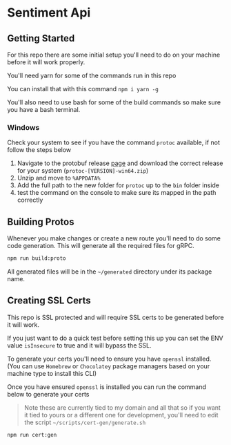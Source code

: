 # Sentiment Api

## Getting Started

For this repo there are some initial setup you'll need to do on your machine before it will work properly.

You'll need yarn for some of the commands run in this repo

You can install that with this command `npm i yarn -g`

You'll also need to use bash for some of the build commands so make sure you have a bash terminal.

### Windows

Check your system to see if you have the command `protoc` available, if not follow the steps below

1. Navigate to the protobuf release [page](https://github.com/protocolbuffers/protobuf/releases) and download the correct release for your system (`protoc-[VERSION]-win64.zip`)
2. Unzip and move to `%APPDATA%`
3. Add the full path to the new folder for `protoc` up to the `bin` folder inside
4. test the command on the console to make sure its mapped in the path correctly

## Building Protos

Whenever you make changes or create a new route you'll need to do some code generation. This will generate all the required files for gRPC.

```bash
npm run build:proto
```

All generated files will be in the `~/generated` directory under its package name.

## Creating SSL Certs

This repo is SSL protected and will require SSL certs to be generated before it will work.

If you just want to do a quick test before setting this up you can set the ENV value `isInsecure` to true and it will bypass the SSL.

To generate your certs you'll need to ensure you have `openssl` installed. (You can use `Homebrew` or `Chocolatey` package managers based on your machine type to install this CLI)

Once you have ensured `openssl` is installed you can run the command below to generate your certs

> Note these are currently tied to my domain and all that so if you want it tied to yours or a different one for development, you'll need to edit the script `~/scripts/cert-gen/generate.sh`

```bash
npm run cert:gen
```
